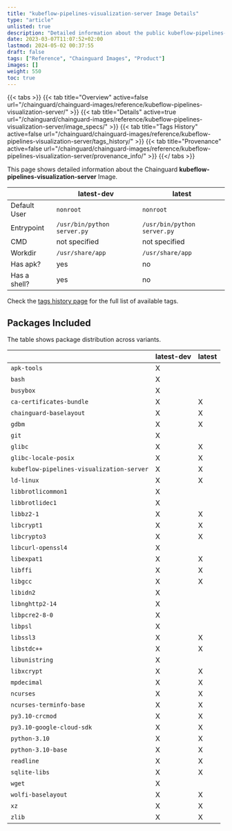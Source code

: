 ```yaml
---
title: "kubeflow-pipelines-visualization-server Image Details"
type: "article"
unlisted: true
description: "Detailed information about the public kubeflow-pipelines-visualization-server Chainguard Image."
date: 2023-03-07T11:07:52+02:00
lastmod: 2024-05-02 00:37:55
draft: false
tags: ["Reference", "Chainguard Images", "Product"]
images: []
weight: 550
toc: true
---
```


{{< tabs >}}
{{< tab title="Overview" active=false url="/chainguard/chainguard-images/reference/kubeflow-pipelines-visualization-server/" >}}
{{< tab title="Details" active=true url="/chainguard/chainguard-images/reference/kubeflow-pipelines-visualization-server/image_specs/" >}}
{{< tab title="Tags History" active=false url="/chainguard/chainguard-images/reference/kubeflow-pipelines-visualization-server/tags_history/" >}}
{{< tab title="Provenance" active=false url="/chainguard/chainguard-images/reference/kubeflow-pipelines-visualization-server/provenance_info/" >}}
{{</ tabs >}}

This page shows detailed information about the Chainguard **kubeflow-pipelines-visualization-server** Image.

|              | latest-dev                  | latest                      |
|--------------|-----------------------------|-----------------------------|
| Default User | `nonroot`                   | `nonroot`                   |
| Entrypoint   | `/usr/bin/python server.py` | `/usr/bin/python server.py` |
| CMD          | not specified               | not specified               |
| Workdir      | `/usr/share/app`            | `/usr/share/app`            |
| Has apk?     | yes                         | no                          |
| Has a shell? | yes                         | no                          |

Check the [tags history page](/chainguard/chainguard-images/reference/kubeflow-pipelines-visualization-server/tags_history/) for the full list of available tags.

## Packages Included
The table shows package distribution across variants.

|                                           | latest-dev | latest |
|-------------------------------------------|------------|--------|
| `apk-tools`                               | X          |        |
| `bash`                                    | X          |        |
| `busybox`                                 | X          |        |
| `ca-certificates-bundle`                  | X          | X      |
| `chainguard-baselayout`                   | X          | X      |
| `gdbm`                                    | X          | X      |
| `git`                                     | X          |        |
| `glibc`                                   | X          | X      |
| `glibc-locale-posix`                      | X          | X      |
| `kubeflow-pipelines-visualization-server` | X          | X      |
| `ld-linux`                                | X          | X      |
| `libbrotlicommon1`                        | X          |        |
| `libbrotlidec1`                           | X          |        |
| `libbz2-1`                                | X          | X      |
| `libcrypt1`                               | X          | X      |
| `libcrypto3`                              | X          | X      |
| `libcurl-openssl4`                        | X          |        |
| `libexpat1`                               | X          | X      |
| `libffi`                                  | X          | X      |
| `libgcc`                                  | X          | X      |
| `libidn2`                                 | X          |        |
| `libnghttp2-14`                           | X          |        |
| `libpcre2-8-0`                            | X          |        |
| `libpsl`                                  | X          |        |
| `libssl3`                                 | X          | X      |
| `libstdc++`                               | X          | X      |
| `libunistring`                            | X          |        |
| `libxcrypt`                               | X          | X      |
| `mpdecimal`                               | X          | X      |
| `ncurses`                                 | X          | X      |
| `ncurses-terminfo-base`                   | X          | X      |
| `py3.10-crcmod`                           | X          | X      |
| `py3.10-google-cloud-sdk`                 | X          | X      |
| `python-3.10`                             | X          | X      |
| `python-3.10-base`                        | X          | X      |
| `readline`                                | X          | X      |
| `sqlite-libs`                             | X          | X      |
| `wget`                                    | X          |        |
| `wolfi-baselayout`                        | X          | X      |
| `xz`                                      | X          | X      |
| `zlib`                                    | X          | X      |

